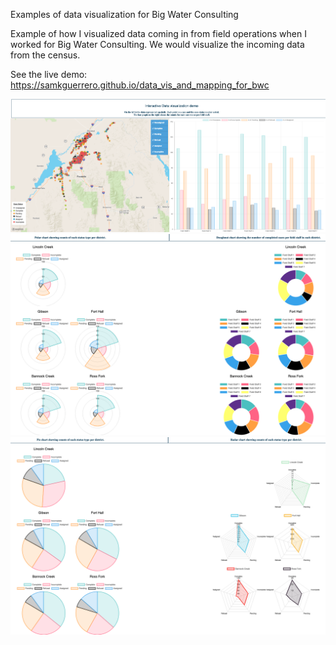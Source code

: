 Examples of data visualization for Big Water Consulting

Example of how I visualized data coming in from field operations when I worked for Big Water Consulting. We would visualize the incoming data from the census.  

See the live demo:  https://samkguerrero.github.io/data_vis_and_mapping_for_bwc

![alt text](https://github.com/samkguerrero/data_vis_and_mapping_for_bwc/blob/master/css/dataviz1.png)
![alt text](https://github.com/samkguerrero/data_vis_and_mapping_for_bwc/blob/master/css/dataviz2.png)
![alt text](https://github.com/samkguerrero/data_vis_and_mapping_for_bwc/blob/master/css/dataviz3.png)
